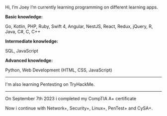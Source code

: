 Hi, I’m Joey
I’m currently learning programming on different learning apps.

<strong>Basic knowledge:</strong> 
<p>Go, Kotlin, PHP, Ruby, Swift 4, Angular, NestJS, React, Redux, jQuery, R, Java, C#, C, C++</p>

<strong>Intermediate knowledge:</strong>
<p>SQL, JavaScript</p>

<strong>Advanced knowledge:</strong>
<p>Python, Web Development (HTML, CSS, JavaScript)</p>

<hr>

I'm also learning Pentesting on TryHackMe.
  
  <hr>

On September 7th 2023 i completed my CompTIA A+ certificate

<div data-iframe-width="150" data-iframe-height="270" data-share-badge-id="de70408a-7a9a-4ccc-9d8a-d8db69c9aede" data-share-badge-host="https://www.credly.com"></div><script type="text/javascript" async src="//cdn.credly.com/assets/utilities/embed.js"></script>

Now i continue with Network+, Security+, Linux+, PenTest+ and CySA+.



<!---
SJ-22-89/SJ-22-89 is a ✨ special ✨ repository because its `README.md` (this file) appears on your GitHub profile.
You can click the Preview link to take a look at your changes.
--->

